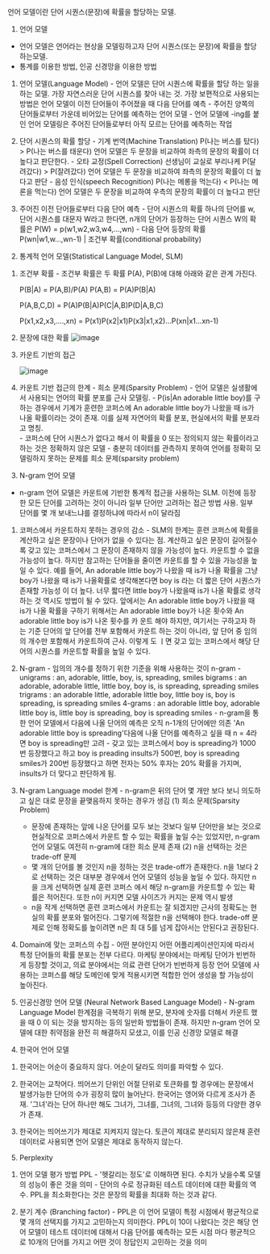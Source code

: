 언어 모델이란 단어 시퀀스(문장)에 확률을 할당하는 모델.

1) 언어 모델
  - 언어 모델은 언어라는 현상을 모델링하고자 단어 시퀀스(또는 문장)에 확률을 할당 하는모델.
  - 통계를 이용한 방법, 인공 신경망을 이용한 방법
  
  1. 언어 모델(Language Model)
    - 언어 모델은 단어 시퀀스에 확률을 할당 하는 일을 하는 모델. 가장 자연스러운 단어 시퀀스를 찾아 내는 것. 가장 보편적으로 사용되는 방법은 언어 모델이 이전 단어들이 주어졌을 때 다음 단어를 예측
    - 주어진 양쪽의 단어들로부터 가운데 비어있는 단어를 예측하는 언어 모델
    - 언어 모델에 -ing를 붙인 언어 모델링은 주어진 단어들로부터 아직 모르는 단어를 예측하는 작업


  2. 단어 시퀀스의 확률 할당
    - 기계 번역(Machine Translation)
      P(나는 버스를 탔다) > P(나는 버스를 태운다)
      언어 모델은 두 문장을 비교하여 좌측의 문장의 확률이 더 높다고 판단한다.
    - 오타 교정(Spell Correction)
      선생님이 교실로 부리나케
      P(달려갔다) > P(잘려갔다)
      언어 모델은 두 문장을 비교하여 좌측의 문장의 확률이 더 높다고 판단
    - 음성 인식(speech Recognition)
      P(나는 메롱을 먹는다) < P(나는 메론을 먹는다)
      언어 모델은 두 문장을 비교하여 우측의 문장의 확률이 더 높다고 판단
    
  3. 주어진 이전 단어들로부터 다음 단어 예측
    - 단어 시퀀스의 확률
      하나의 단어를 w, 단어 시퀀스를 대문자 W라고 한다면, n개의 단어가 등장하는 단어 시퀀스 W의 확률은
      P(W) = p(w1,w2,w3,w4,...,wn)
    - 다음 단어 등장의 확률
      P(wn|w1,w...,wn-1) | 조건부 확률(conditional probability)
      
 
 2) 통계적 언어 모델(Statistical Language Model, SLM)
  1. 조건부 확률
    - 조건부 확률은 두 확률 P(A), P(B)에 대해 아래와 같은 관계 가진다.
    
      P(B|A) = P(A,B)/P(A)
      P(A,B) = P(A)P(B|A)
      
      P(A,B,C,D) = P(A)P(B|A)P(C|A,B)P(D|A,B,C)
      
      P(x1,x2,x3,....,xn) = P(x1)P(x2|x1)P(x3|x1,x2)...P(xn|x1...xn-1)
      
  2. 문장에 대한 확률 
      ![image](https://user-images.githubusercontent.com/37740450/120448841-e94cd680-c3c6-11eb-94c7-3bdbe4c5cf9d.png)

  3. 카운트 기반의 접근
  
      ![image](https://user-images.githubusercontent.com/37740450/120448986-100b0d00-c3c7-11eb-8168-3eb9bef3f12b.png)

      
  4. 카운트 기반 접근의 한계 - 희소 문제(Sparsity Problem)
    - 언어 모델은 실생활에서 사용되는 언어의 확률 분포를 근사 모델링.
    - P(is|An adorable little boy)를 구하는 경우에서 기계가 훈련한 코퍼스에 An adorable little boy가 나왔을 때 is가 나올 확률이라는 것이 존재. 이를 실제 자연어의        확률 분포, 현실에서의 확률 분포라고 명칭.       
    - 코퍼스에 단어 시퀀스가 없다고 해서 이 확률을 0 또는 정의되지 않는 확률이라고 하는 것은 정확하지 않은 모델
    - 충분히 데이터를 관측하지 못하여 언어를 정확히 모델링하지 못하는 문제를 희소 문제(sparsity problem)
      
3) N-gram 언어 모델
  - n-gram 언어 모델은 카운트에 기반한 통계적 접근을 사용하는 SLM. 이전에 등장한 모든 단어를 고려하는 것이 아니라 일부 단어만 고려하는 접근 방법 사용. 일부 단어를 몇    개 보내느냐를 결정하냐에 따라서 n이 달라짐

  1. 코퍼스에서 카운트하지 못하는 경우의 감소
    - SLM의 한계는 훈련 코퍼스에 확률을 계산하고 싶은 문장이나 단어가 없을 수 있다는 점. 계산하고 싶은 문장이 길어질수록 갖고 있는 코퍼스에서 그 문장이 존재하지 않을       가능성이 높다. 카운트할 수 없을 가능성이 높다. 하지만 참고하는 단어들을 줄이면 카운트를 할 수 있을 가능성을 높일 수 있다.
    예를 들어, An adorable little boy가 나왔을 때 is가 나올 확률을 그냥 boy가 나왔을 때 is가 나올확률로 생각해본다면 boy is 라는 더 짧은 단어 시퀀스가 존재할 가능성
    이 더 높다. 너무 짧다면 little boy가 나왔을때 is가 나올 확률로 생각하는 것 역시도 방법이 될 수 있다.
    앞에서는 An adorable little boy가 나왔을 때 is가 나올 확률을 구하기 위해서는 An adorable little boy가 나온 횟수와 An adorable little boy is가 나온 횟수를 카     운트 해야 하지만, 여기서는 구하고자 하는 기준 단어의 앞 단어를 전부 포함해서 카운트 하는 것이 아니라, 앞 단어 중 임의의 개수만 포함해서 카운트하여 근사.
    이렇게 도 ㅣ면 갖고 있는 코퍼스에서 해당 단어의 시퀀스를 카운트할 확률을 높일 수 있다.
    
  2. N-gram
    - 임의의 개수를 정하기 위한 기준을 위해 사용하는 것이 n-gram
    - unigrams : an, adorable, little, boy, is, spreading, smiles
      bigrams : an adorable, adorable little, little boy, boy is, is spreading, spreading smiles
      trigrams : an adorable little, adorable little boy, little boy is, boy is spreading, is spreading smiles
      4-grams : an adorable little boy, adorable little boy is, little boy is spreading, boy is spreading smiles
    - n-gram을 통한 언어 모델에서 다음에 나올 단어의 예측은 오직 n-1개의 단어에만 의존
      'An adorable little boy is spreading'다음에 나올 단어를 예측하고 싶을 때 n = 4라면 boy is spreading만 고려
    - 갖고 있는 코퍼스에서 boy is spreading가 1000번 등장했다고 하고 boy is preading insults가 500번, boy is spreading smiles가 200번 등장했다고 하면 전자는 50%
      후자는 20% 확률을 가지며, insults가 더 맞다고 판단하게 됨.
    
  3. N-gram Language model 한계
    - n-gram은 뒤의 단어 몇 개만 보다 보니 의도하고 싶은 대로 문장을 끝맺음하지 못하는 경우가 생김
     (1) 희소 문제(Sparsity Problem)
        - 문장에 존재하는 앞에 나온 단어를 모두 보는 것보다 일부 단어만을 보는 것으로 현실적으로 코퍼스에서 카운트 할 수 있는 확률을 높일 수는 있었지만, n-gram 언어 모델도 여전히 n-gram에 대한
        희소 문제 존재
     (2) n을 선택하는 것은 trade-off 문제
        - 몇 개의 단어를 볼 것인지 n을 정하는 것은 trade-off가 존재한다. n을 1보다 2로 선택하는 것은 대부분 경우에서 언어 모델의 성능을 높일 수 있다. 하지만 n을 크게 선택하면 실제 훈련 코퍼스
        에서 해당 n-gram을 카운트할 수 있는 확률은 적어진다. 또한 n이 커지면 모델 사이즈가 커지는 문제 역시 발생
        - n을 작게 선택하면 훈련 코퍼스에서 카운트는 잘 되겠지만 근사의 정확도는 현실의 확률 분포와 멀어진다. 그렇기에 적절한 n을 선택해야 한다. trade-off 문제로 인해 정확도를 높이려면 n은 최
        대 5를 넘게 잡아서는 안된다고 권장된다.
   
   4. Domain에 맞는 코퍼스의 수집
    - 어떤 분야인지 어떤 어플리케이션인지에 따라서 특정 단어들의 확률 분포는 전부 다르다. 마케팅 분야에서는 마케팅 단어가 빈번하게 등장할 것이고, 의료 분야에서는 의료 관련 단어가 빈번하게 등장
      언어 모델에 사용하는 코퍼스를 해당 도메인에 맞게 적용시키면 적합한 언어 생성을 할 가능성이 높아진다.
      
   5. 인공신경망 언어 모델 (Neural Network Based Language Model)
    -  N-gram Language Model 한계점을 극복하기 위해 분모, 분자에 숫자를 더해서 카운트 했을 때 0 이 되는 것을 방지하는 등의 일반화 방법들이 존재. 하지만 n-gram 언어 모델에 대한 취약점을 완전
      히 해결하지 모샜고, 이를 인공 신경망 모델로 해결
      
      
4) 한국어 언어 모델
  1. 한국어는 어순이 중요하지 않다. 어순이 달라도 의미를 파악할 수 있다.
  
  2. 한국어는 교착어다. 띄어쓰기 단위인 어절 단위로 토큰화를 할 경우에는 문장에서 발생가능한 단어의 수가 굉장히 많이 늘어난다. 한국어는 영어와 다르게 조사가 존재. '그녀'라는 단어 하나만 해도
     그녀가, 그녀를, 그녀의, 그녀와 등등의 다양한 경우가 존재.
  
  3. 한국어는 띄어쓰기가 제대로 지켜지지 않는다. 토큰이 제대로 분리되지 않은채 훈련 데이터로 사용되면 언어 모델은 제대로 동작하지 않는다.



5) Perplexity
  
  1. 언어 모델 평가 방법 PPL
    - '헷갈리는 정도'로 이해하면 된다. 수치가 낮을수록 모델의 성능이 좋은 것을 의미
    -  단어의 수로 정규화된 테스트 데이터에 대한 확률의 역수. PPL을 최소화한다는 것은 문장의 확률을 최대화 하는 것과 같다. 
  
  2. 분기 계수 (Branching factor)
    - PPL은 이 언어 모델이 특정 시점에서 평균적으로 몇 개의 선택지를 가지고 고민하는지 의미한다. PPL이 10이 나왔다는 것은 해당 언어 모델이 테스트 데이터에 대해서 다음 단어를 예측하는 모든 시점
      마다 평균적으로 10개의 단어를 가지고 어떤 것이 정답인지 고민하는 것을 의미
      
 
  












